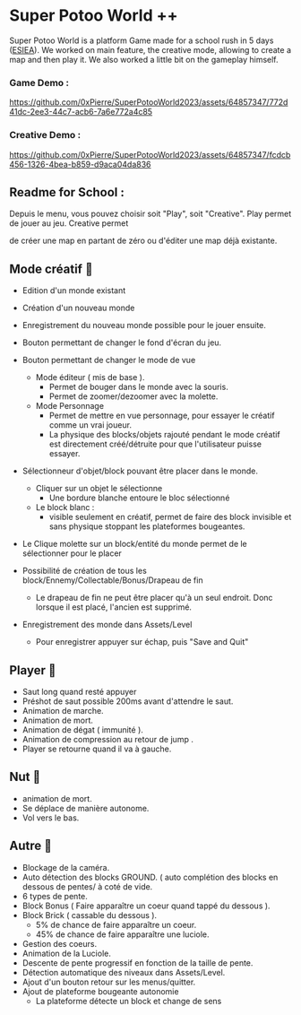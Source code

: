 # Super Potoo World ++
Super Potoo World is a platform Game made for a school rush in 5 days ([ESIEA](https://esiea.fr)).
We worked on main feature, the creative mode, allowing to create a map and then play it.
We also worked a little bit on the gameplay himself.
### Game Demo :
https://github.com/0xPierre/SuperPotooWorld2023/assets/64857347/772d41dc-2ee3-44c7-acb6-7a6e772a4c85


### Creative Demo :

https://github.com/0xPierre/SuperPotooWorld2023/assets/64857347/fcdcb456-1326-4bea-b859-d9aca04da836

## Readme for School :
Depuis le menu, vous pouvez choisir soit "Play", soit "Creative".
Play permet de jouer au jeu.
Creative permet 







de créer une map en partant de zéro ou d'éditer une map déjà existante.

## Mode créatif 👻
- Edition d'un monde existant
- Création d'un nouveau monde
- Enregistrement du nouveau monde possible pour le jouer ensuite.
- Bouton permettant de changer le fond d'écran du jeu.
- Bouton permettant de changer le mode de vue
	- Mode éditeur ( mis de base ). 
		- Permet de bouger dans le monde avec la souris.
		- Permet de zoomer/dezoomer avec la molette.
	- Mode Personnage
		- Permet de mettre en vue personnage, pour essayer le créatif comme un vrai joueur.
		- La physique des blocks/objets rajouté pendant le mode créatif est directement créé/détruite pour que l'utilisateur puisse essayer.

- Sélectionneur d'objet/block pouvant être placer dans le monde.
	- Cliquer sur un objet le sélectionne
		- Une bordure blanche entoure le bloc sélectionné
	- Le block blanc : 
		- visible seulement en créatif, permet de faire des block invisible et sans physique stoppant les plateformes bougeantes.
- Le Clique molette sur un block/entité du monde permet de le sélectionner pour le placer
- Possibilité de création de tous les block/Ennemy/Collectable/Bonus/Drapeau de fin
	- Le drapeau de fin ne peut être placer qu'à un seul endroit. Donc lorsque il est placé, l'ancien est supprimé.
- Enregistrement des monde dans Assets/Level
	- Pour enregistrer appuyer sur échap, puis "Save and Quit"


		
## Player 👾
- Saut long quand resté appuyer
- Préshot de saut possible 200ms avant d'attendre le saut.
- Animation de marche.
- Animation de mort.
- Animation de dégat ( immunité ).
- Animation de compression au retour de jump .
- Player se retourne quand il va à gauche.
	
## Nut 🥥
- animation de mort.
- Se déplace de manière autonome.
- Vol vers le bas.
	
## Autre 🧰
- Blockage de la caméra.
- Auto détection des blocks GROUND. ( auto complétion des blocks en dessous de pentes/ à coté de vide.
- 6 types de pente.
- Block Bonus ( Faire apparaître un coeur quand tappé du dessous ).
- Block Brick ( cassable du dessous ).
	- 5% de chance de faire apparaître un coeur.
	- 45% de chance de faire apparaître une luciole.
- Gestion des coeurs.
- Animation de la Luciole.
- Descente de pente progressif en fonction de la taille de pente.
- Détection automatique des niveaux dans Assets/Level.
- Ajout d'un bouton retour sur les menus/quitter.
- Ajout de plateforme bougeante autonomie
	- La plateforme détecte un block et change de sens
